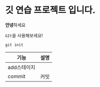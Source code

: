# 깃 연습 프로젝트 입니다.

**안녕**하세요

``GIt``을 사용해보세요!

```
git init
```

|기능|설명|
|---|---|
|add스테이지|
|commit|커밋|
